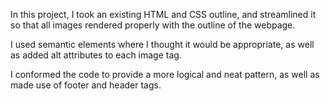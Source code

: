 In this project, I took an existing HTML and CSS outline, and streamlined it so that all images rendered properly with the outline of the webpage. 

I used semantic elements where I thought it would be appropriate, as well as added alt attributes to each image tag.

I conformed the code to provide a more logical and neat pattern, as well as made use of footer and header tags.

